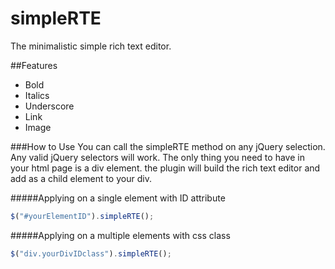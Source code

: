 simpleRTE
=========

The minimalistic simple rich text editor.

##Features

* Bold
* Italics
* Underscore
* Link
* Image


###How to Use
You can call the simpleRTE method on any jQuery selection. Any valid jQuery selectors will work. The only thing you need to have in your html page is a div element. the plugin will build the rich text editor and add as a child element to your div.


#####Applying on a single element with ID attribute
```javascript
$("#yourElementID").simpleRTE();
```
#####Applying on a multiple elements with css class
```javascript
$("div.yourDivIDclass").simpleRTE();
```